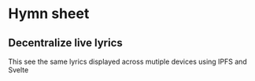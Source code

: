 # Hymn sheet

## Decentralize live lyrics

This see the same lyrics displayed across mutiple devices using IPFS and Svelte
